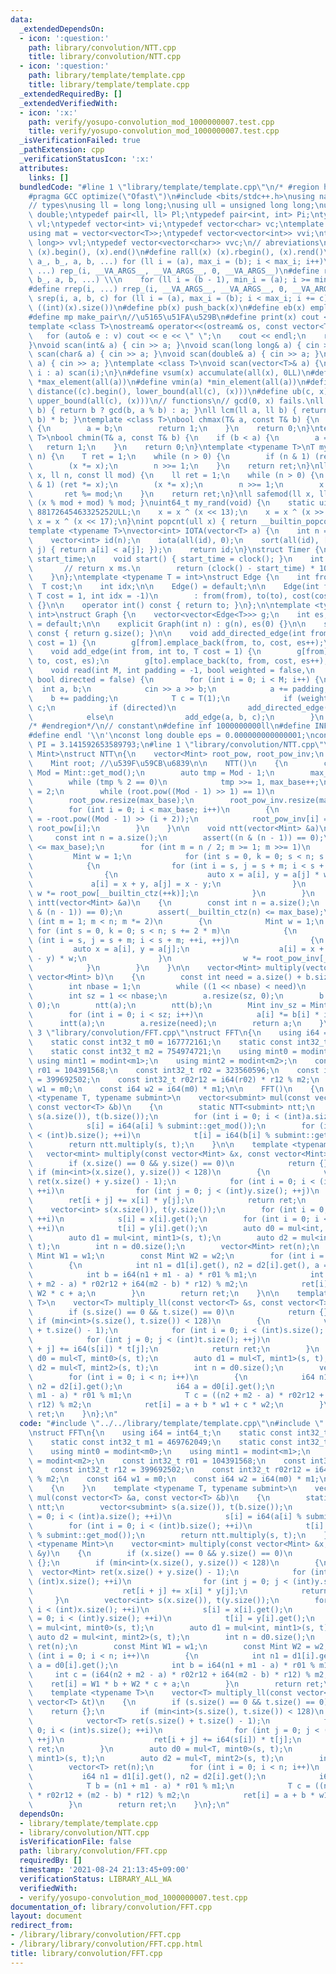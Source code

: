 ```yaml
---
data:
  _extendedDependsOn:
  - icon: ':question:'
    path: library/convolution/NTT.cpp
    title: library/convolution/NTT.cpp
  - icon: ':question:'
    path: library/template/template.cpp
    title: library/template/template.cpp
  _extendedRequiredBy: []
  _extendedVerifiedWith:
  - icon: ':x:'
    path: verify/yosupo-convolution_mod_1000000007.test.cpp
    title: verify/yosupo-convolution_mod_1000000007.test.cpp
  _isVerificationFailed: true
  _pathExtension: cpp
  _verificationStatusIcon: ':x:'
  attributes:
    links: []
  bundledCode: "#line 1 \"library/template/template.cpp\"\n/* #region header */\n\n\
    #pragma GCC optimize(\"Ofast\")\n#include <bits/stdc++.h>\nusing namespace std;\n\
    // types\nusing ll = long long;\nusing ull = unsigned long long;\nusing ld = long\
    \ double;\ntypedef pair<ll, ll> Pl;\ntypedef pair<int, int> Pi;\ntypedef vector<ll>\
    \ vl;\ntypedef vector<int> vi;\ntypedef vector<char> vc;\ntemplate <typename T>\n\
    using mat = vector<vector<T>>;\ntypedef vector<vector<int>> vvi;\ntypedef vector<vector<long\
    \ long>> vvl;\ntypedef vector<vector<char>> vvc;\n// abreviations\n#define all(x)\
    \ (x).begin(), (x).end()\n#define rall(x) (x).rbegin(), (x).rend()\n#define rep_(i,\
    \ a_, b_, a, b, ...) for (ll i = (a), max_i = (b); i < max_i; i++)\n#define rep(i,\
    \ ...) rep_(i, __VA_ARGS__, __VA_ARGS__, 0, __VA_ARGS__)\n#define rrep_(i, a_,\
    \ b_, a, b, ...) \\\n    for (ll i = (b - 1), min_i = (a); i >= min_i; i--)\n\
    #define rrep(i, ...) rrep_(i, __VA_ARGS__, __VA_ARGS__, 0, __VA_ARGS__)\n#define\
    \ srep(i, a, b, c) for (ll i = (a), max_i = (b); i < max_i; i += c)\n#define SZ(x)\
    \ ((int)(x).size())\n#define pb(x) push_back(x)\n#define eb(x) emplace_back(x)\n\
    #define mp make_pair\n//\u5165\u51FA\u529B\n#define print(x) cout << x << endl\n\
    template <class T>\nostream& operator<<(ostream& os, const vector<T>& v) {\n \
    \   for (auto& e : v) cout << e << \" \";\n    cout << endl;\n    return os;\n\
    }\nvoid scan(int& a) { cin >> a; }\nvoid scan(long long& a) { cin >> a; }\nvoid\
    \ scan(char& a) { cin >> a; }\nvoid scan(double& a) { cin >> a; }\nvoid scan(string&\
    \ a) { cin >> a; }\ntemplate <class T>\nvoid scan(vector<T>& a) {\n    for (auto&\
    \ i : a) scan(i);\n}\n#define vsum(x) accumulate(all(x), 0LL)\n#define vmax(a)\
    \ *max_element(all(a))\n#define vmin(a) *min_element(all(a))\n#define lb(c, x)\
    \ distance((c).begin(), lower_bound(all(c), (x)))\n#define ub(c, x) distance((c).begin(),\
    \ upper_bound(all(c), (x)))\n// functions\n// gcd(0, x) fails.\nll gcd(ll a, ll\
    \ b) { return b ? gcd(b, a % b) : a; }\nll lcm(ll a, ll b) { return a / gcd(a,\
    \ b) * b; }\ntemplate <class T>\nbool chmax(T& a, const T& b) {\n    if (a < b)\
    \ {\n        a = b;\n        return 1;\n    }\n    return 0;\n}\ntemplate <class\
    \ T>\nbool chmin(T& a, const T& b) {\n    if (b < a) {\n        a = b;\n     \
    \   return 1;\n    }\n    return 0;\n}\ntemplate <typename T>\nT mypow(T x, ll\
    \ n) {\n    T ret = 1;\n    while (n > 0) {\n        if (n & 1) (ret *= x);\n\
    \        (x *= x);\n        n >>= 1;\n    }\n    return ret;\n}\nll modpow(ll\
    \ x, ll n, const ll mod) {\n    ll ret = 1;\n    while (n > 0) {\n        if (n\
    \ & 1) (ret *= x);\n        (x *= x);\n        n >>= 1;\n        x %= mod;\n \
    \       ret %= mod;\n    }\n    return ret;\n}\nll safemod(ll x, ll mod) { return\
    \ (x % mod + mod) % mod; }\nuint64_t my_rand(void) {\n    static uint64_t x =\
    \ 88172645463325252ULL;\n    x = x ^ (x << 13);\n    x = x ^ (x >> 7);\n    return\
    \ x = x ^ (x << 17);\n}\nint popcnt(ull x) { return __builtin_popcountll(x); }\n\
    template <typename T>\nvector<int> IOTA(vector<T> a) {\n    int n = a.size();\n\
    \    vector<int> id(n);\n    iota(all(id), 0);\n    sort(all(id), [&](int i, int\
    \ j) { return a[i] < a[j]; });\n    return id;\n}\nstruct Timer {\n    clock_t\
    \ start_time;\n    void start() { start_time = clock(); }\n    int lap() {\n \
    \       // return x ms.\n        return (clock() - start_time) * 1000 / CLOCKS_PER_SEC;\n\
    \    }\n};\ntemplate <typename T = int>\nstruct Edge {\n    int from, to;\n  \
    \  T cost;\n    int idx;\n\n    Edge() = default;\n\n    Edge(int from, int to,\
    \ T cost = 1, int idx = -1)\n        : from(from), to(to), cost(cost), idx(idx)\
    \ {}\n\n    operator int() const { return to; }\n};\n\ntemplate <typename T =\
    \ int>\nstruct Graph {\n    vector<vector<Edge<T>>> g;\n    int es;\n\n    Graph()\
    \ = default;\n\n    explicit Graph(int n) : g(n), es(0) {}\n\n    size_t size()\
    \ const { return g.size(); }\n\n    void add_directed_edge(int from, int to, T\
    \ cost = 1) {\n        g[from].emplace_back(from, to, cost, es++);\n    }\n\n\
    \    void add_edge(int from, int to, T cost = 1) {\n        g[from].emplace_back(from,\
    \ to, cost, es);\n        g[to].emplace_back(to, from, cost, es++);\n    }\n\n\
    \    void read(int M, int padding = -1, bool weighted = false,\n             \
    \ bool directed = false) {\n        for (int i = 0; i < M; i++) {\n          \
    \  int a, b;\n            cin >> a >> b;\n            a += padding;\n        \
    \    b += padding;\n            T c = T(1);\n            if (weighted) cin >>\
    \ c;\n            if (directed)\n                add_directed_edge(a, b, c);\n\
    \            else\n                add_edge(a, b, c);\n        }\n    }\n};\n\n\
    /* #endregion*/\n// constant\n#define inf 1000000000ll\n#define INF 4000000004000000000LL\n\
    #define endl '\\n'\nconst long double eps = 0.000000000000001;\nconst long double\
    \ PI = 3.141592653589793;\n#line 1 \"library/convolution/NTT.cpp\"\ntemplate <typename\
    \ Mint>\nstruct NTT\n{\n    vector<Mint> root_pow, root_pow_inv;\n    int max_base;\n\
    \    Mint root; //\u539F\u59CB\u6839\n\n    NTT()\n    {\n        const unsigned\
    \ Mod = Mint::get_mod();\n        auto tmp = Mod - 1;\n        max_base = 0;\n\
    \        while (tmp % 2 == 0)\n            tmp >>= 1, max_base++;\n        root\
    \ = 2;\n        while (root.pow((Mod - 1) >> 1) == 1)\n            root += 1;\n\
    \        root_pow.resize(max_base);\n        root_pow_inv.resize(max_base);\n\
    \        for (int i = 0; i < max_base; i++)\n        {\n            root_pow[i]\
    \ = -root.pow((Mod - 1) >> (i + 2));\n            root_pow_inv[i] = Mint(1) /\
    \ root_pow[i];\n        }\n    }\n\n    void ntt(vector<Mint> &a)\n    {\n   \
    \     const int n = a.size();\n        assert((n & (n - 1)) == 0);\n        assert(__builtin_ctz(n)\
    \ <= max_base);\n        for (int m = n / 2; m >= 1; m >>= 1)\n        {\n   \
    \         Mint w = 1;\n            for (int s = 0, k = 0; s < n; s += 2 * m)\n\
    \            {\n                for (int i = s, j = s + m; i < s + m; ++i, ++j)\n\
    \                {\n                    auto x = a[i], y = a[j] * w;\n       \
    \             a[i] = x + y, a[j] = x - y;\n                }\n               \
    \ w *= root_pow[__builtin_ctz(++k)];\n            }\n        }\n    }\n\n    void\
    \ intt(vector<Mint> &a)\n    {\n        const int n = a.size();\n        assert((n\
    \ & (n - 1)) == 0);\n        assert(__builtin_ctz(n) <= max_base);\n        for\
    \ (int m = 1; m < n; m *= 2)\n        {\n            Mint w = 1;\n           \
    \ for (int s = 0, k = 0; s < n; s += 2 * m)\n            {\n                for\
    \ (int i = s, j = s + m; i < s + m; ++i, ++j)\n                {\n           \
    \         auto x = a[i], y = a[j];\n                    a[i] = x + y, a[j] = (x\
    \ - y) * w;\n                }\n                w *= root_pow_inv[__builtin_ctz(++k)];\n\
    \            }\n        }\n    }\n\n    vector<Mint> multiply(vector<Mint> a,\
    \ vector<Mint> b)\n    {\n        const int need = a.size() + b.size() - 1;\n\
    \        int nbase = 1;\n        while ((1 << nbase) < need)\n            nbase++;\n\
    \        int sz = 1 << nbase;\n        a.resize(sz, 0);\n        b.resize(sz,\
    \ 0);\n        ntt(a);\n        ntt(b);\n        Mint inv_sz = Mint(1) / sz;\n\
    \        for (int i = 0; i < sz; i++)\n            a[i] *= b[i] * inv_sz;\n  \
    \      intt(a);\n        a.resize(need);\n        return a;\n    }\n};\n#line\
    \ 3 \"library/convolution/FFT.cpp\"\nstruct FFT\n{\n    using i64 = int64_t;\n\
    \    static const int32_t m0 = 167772161;\n    static const int32_t m1 = 469762049;\n\
    \    static const int32_t m2 = 754974721;\n    using mint0 = modint<m0>;\n   \
    \ using mint1 = modint<m1>;\n    using mint2 = modint<m2>;\n    const int32_t\
    \ r01 = 104391568;\n    const int32_t r02 = 323560596;\n    const int32_t r12\
    \ = 399692502;\n    const int32_t r02r12 = i64(r02) * r12 % m2;\n    const i64\
    \ w1 = m0;\n    const i64 w2 = i64(m0) * m1;\n\n    FFT()\n    {\n    }\n    template\
    \ <typename T, typename submint>\n    vector<submint> mul(const vector<T> &a,\
    \ const vector<T> &b)\n    {\n        static NTT<submint> ntt;\n        vector<submint>\
    \ s(a.size()), t(b.size());\n        for (int i = 0; i < (int)a.size(); ++i)\n\
    \            s[i] = i64(a[i] % submint::get_mod());\n        for (int i = 0; i\
    \ < (int)b.size(); ++i)\n            t[i] = i64(b[i] % submint::get_mod());\n\
    \        return ntt.multiply(s, t);\n    }\n\n    template <typename Mint>\n \
    \   vector<mint> multiply(const vector<Mint> &x, const vector<Mint> &y)\n    {\n\
    \        if (x.size() == 0 && y.size() == 0)\n            return {};\n       \
    \ if (min<int>(x.size(), y.size()) < 128)\n        {\n            vector<Mint>\
    \ ret(x.size() + y.size() - 1);\n            for (int i = 0; i < (int)x.size();\
    \ ++i)\n                for (int j = 0; j < (int)y.size(); ++j)\n            \
    \        ret[i + j] += x[i] * y[j];\n            return ret;\n        }\n    \
    \    vector<int> s(x.size()), t(y.size());\n        for (int i = 0; i < (int)x.size();\
    \ ++i)\n            s[i] = x[i].get();\n        for (int i = 0; i < (int)y.size();\
    \ ++i)\n            t[i] = y[i].get();\n        auto d0 = mul<int, mint0>(s, t);\n\
    \        auto d1 = mul<int, mint1>(s, t);\n        auto d2 = mul<int, mint2>(s,\
    \ t);\n        int n = d0.size();\n        vector<Mint> ret(n);\n        const\
    \ Mint W1 = w1;\n        const Mint W2 = w2;\n        for (int i = 0; i < n; i++)\n\
    \        {\n            int n1 = d1[i].get(), n2 = d2[i].get(), a = d0[i].get();\n\
    \            int b = i64(n1 + m1 - a) * r01 % m1;\n            int c = (i64(n2\
    \ + m2 - a) * r02r12 + i64(m2 - b) * r12) % m2;\n            ret[i] = W1 * b +\
    \ W2 * c + a;\n        }\n        return ret;\n    }\n\n    template <typename\
    \ T>\n    vector<T> multiply_ll(const vector<T> &s, const vector<T> &t)\n    {\n\
    \        if (s.size() == 0 && t.size() == 0)\n            return {};\n       \
    \ if (min<int>(s.size(), t.size()) < 128)\n        {\n            vector<T> ret(s.size()\
    \ + t.size() - 1);\n            for (int i = 0; i < (int)s.size(); ++i)\n    \
    \            for (int j = 0; j < (int)t.size(); ++j)\n                    ret[i\
    \ + j] += i64(s[i]) * t[j];\n            return ret;\n        }\n        auto\
    \ d0 = mul<T, mint0>(s, t);\n        auto d1 = mul<T, mint1>(s, t);\n        auto\
    \ d2 = mul<T, mint2>(s, t);\n        int n = d0.size();\n        vector<T> ret(n);\n\
    \        for (int i = 0; i < n; i++)\n        {\n            i64 n1 = d1[i].get(),\
    \ n2 = d2[i].get();\n            i64 a = d0[i].get();\n            T b = (n1 +\
    \ m1 - a) * r01 % m1;\n            T c = ((n2 + m2 - a) * r02r12 + (m2 - b) *\
    \ r12) % m2;\n            ret[i] = a + b * w1 + c * w2;\n        }\n        return\
    \ ret;\n    }\n};\n"
  code: "#include \"../../library/template/template.cpp\"\n#include \"../../library/convolution/NTT.cpp\"\
    \nstruct FFT\n{\n    using i64 = int64_t;\n    static const int32_t m0 = 167772161;\n\
    \    static const int32_t m1 = 469762049;\n    static const int32_t m2 = 754974721;\n\
    \    using mint0 = modint<m0>;\n    using mint1 = modint<m1>;\n    using mint2\
    \ = modint<m2>;\n    const int32_t r01 = 104391568;\n    const int32_t r02 = 323560596;\n\
    \    const int32_t r12 = 399692502;\n    const int32_t r02r12 = i64(r02) * r12\
    \ % m2;\n    const i64 w1 = m0;\n    const i64 w2 = i64(m0) * m1;\n\n    FFT()\n\
    \    {\n    }\n    template <typename T, typename submint>\n    vector<submint>\
    \ mul(const vector<T> &a, const vector<T> &b)\n    {\n        static NTT<submint>\
    \ ntt;\n        vector<submint> s(a.size()), t(b.size());\n        for (int i\
    \ = 0; i < (int)a.size(); ++i)\n            s[i] = i64(a[i] % submint::get_mod());\n\
    \        for (int i = 0; i < (int)b.size(); ++i)\n            t[i] = i64(b[i]\
    \ % submint::get_mod());\n        return ntt.multiply(s, t);\n    }\n\n    template\
    \ <typename Mint>\n    vector<mint> multiply(const vector<Mint> &x, const vector<Mint>\
    \ &y)\n    {\n        if (x.size() == 0 && y.size() == 0)\n            return\
    \ {};\n        if (min<int>(x.size(), y.size()) < 128)\n        {\n          \
    \  vector<Mint> ret(x.size() + y.size() - 1);\n            for (int i = 0; i <\
    \ (int)x.size(); ++i)\n                for (int j = 0; j < (int)y.size(); ++j)\n\
    \                    ret[i + j] += x[i] * y[j];\n            return ret;\n   \
    \     }\n        vector<int> s(x.size()), t(y.size());\n        for (int i = 0;\
    \ i < (int)x.size(); ++i)\n            s[i] = x[i].get();\n        for (int i\
    \ = 0; i < (int)y.size(); ++i)\n            t[i] = y[i].get();\n        auto d0\
    \ = mul<int, mint0>(s, t);\n        auto d1 = mul<int, mint1>(s, t);\n       \
    \ auto d2 = mul<int, mint2>(s, t);\n        int n = d0.size();\n        vector<Mint>\
    \ ret(n);\n        const Mint W1 = w1;\n        const Mint W2 = w2;\n        for\
    \ (int i = 0; i < n; i++)\n        {\n            int n1 = d1[i].get(), n2 = d2[i].get(),\
    \ a = d0[i].get();\n            int b = i64(n1 + m1 - a) * r01 % m1;\n       \
    \     int c = (i64(n2 + m2 - a) * r02r12 + i64(m2 - b) * r12) % m2;\n        \
    \    ret[i] = W1 * b + W2 * c + a;\n        }\n        return ret;\n    }\n\n\
    \    template <typename T>\n    vector<T> multiply_ll(const vector<T> &s, const\
    \ vector<T> &t)\n    {\n        if (s.size() == 0 && t.size() == 0)\n        \
    \    return {};\n        if (min<int>(s.size(), t.size()) < 128)\n        {\n\
    \            vector<T> ret(s.size() + t.size() - 1);\n            for (int i =\
    \ 0; i < (int)s.size(); ++i)\n                for (int j = 0; j < (int)t.size();\
    \ ++j)\n                    ret[i + j] += i64(s[i]) * t[j];\n            return\
    \ ret;\n        }\n        auto d0 = mul<T, mint0>(s, t);\n        auto d1 = mul<T,\
    \ mint1>(s, t);\n        auto d2 = mul<T, mint2>(s, t);\n        int n = d0.size();\n\
    \        vector<T> ret(n);\n        for (int i = 0; i < n; i++)\n        {\n \
    \           i64 n1 = d1[i].get(), n2 = d2[i].get();\n            i64 a = d0[i].get();\n\
    \            T b = (n1 + m1 - a) * r01 % m1;\n            T c = ((n2 + m2 - a)\
    \ * r02r12 + (m2 - b) * r12) % m2;\n            ret[i] = a + b * w1 + c * w2;\n\
    \        }\n        return ret;\n    }\n};\n"
  dependsOn:
  - library/template/template.cpp
  - library/convolution/NTT.cpp
  isVerificationFile: false
  path: library/convolution/FFT.cpp
  requiredBy: []
  timestamp: '2021-08-24 21:13:45+09:00'
  verificationStatus: LIBRARY_ALL_WA
  verifiedWith:
  - verify/yosupo-convolution_mod_1000000007.test.cpp
documentation_of: library/convolution/FFT.cpp
layout: document
redirect_from:
- /library/library/convolution/FFT.cpp
- /library/library/convolution/FFT.cpp.html
title: library/convolution/FFT.cpp
---
```

